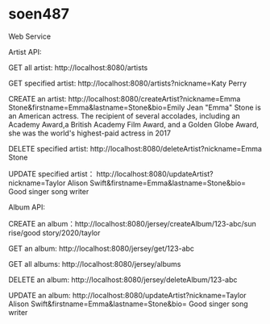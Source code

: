 # soen487
Web Service


Artist API:

GET all artist: http://localhost:8080/artists

GET specified artist: http://localhost:8080/artists?nickname=Katy Perry

CREATE an artist: http://localhost:8080/createArtist?nickname=Emma Stone&firstname=Emma&lastname=Stone&bio=Emily Jean "Emma" Stone is an American actress. The recipient of several accolades, including an Academy Award,a British Academy Film Award, and a Golden Globe Award, she was the world's highest-paid actress in 2017

DELETE specified artist: http://localhost:8080/deleteArtist?nickname=Emma Stone

UPDATE specified artist： http://localhost:8080/updateArtist?nickname=Taylor Alison Swift&firstname=Emma&lastname=Stone&bio= Good singer song writer

Album API:

CREATE an album：http://localhost:8080/jersey/createAlbum/123-abc/sun rise/good story/2020/taylor

GET an album: http://localhost:8080/jersey/get/123-abc

GET all albums: http://localhost:8080/jersey/albums

DELETE an album: http://localhost:8080/jersey/deleteAlbum/123-abc

UPDATE an album: http://localhost:8080/updateArtist?nickname=Taylor Alison Swift&firstname=Emma&lastname=Stone&bio= Good singer song writer
